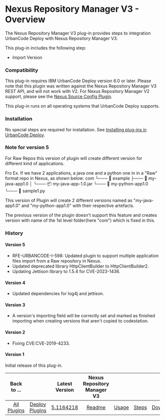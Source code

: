 
# Nexus Repository Manager V3 - Overview

The Nexus Repository Manager V3 plug-in provides steps to integration UrbanCode Deploy with Nexus Repository Manager V3.

This plug-in includes the following step:

* Import Version

### Compatibility

This plug-in requires IBM UrbanCode Deploy version 6.0 or later. Please note that this plugin was written against the Nexus Repository Manager V3 REST API, and will not work with V2. For Nexus Repository Manager V2 support, please see the [Nexus Source Config Plugin](https://urbancode.github.io/IBM-UCx-PLUGIN-DOCS/UCD/nexus-source-config/).

This plug-in runs on all operating systems that UrbanCode Deploy supports.

### Installation

No special steps are required for installation. See [Installing plug-ins in UrbanCode Deploy](https://community.ibm.com/community/user/wasdevops/blogs/laurel-dickson-bull1/2022/06/13/install-plugins "Installing plug-ins in UrbanCode Deploy").

### Note for version 5
For Raw Repos this version of plugin will create different version for different kind of applications.


Fro Ex. If we have 2 applications, a java one and a python one in in a "Raw" format repo in Nexus, as shown below:
com
└─── 🌟 example
     ├─── 🚀 my-java-app1.0
     │    └─── 📦 my-java-app-1.0.jar
     └─── 🐍 my-python-app1.0
          └─── 📝 sample1.py



This version of Plugin will create 2 different versions named as "my-java-app1.0" and "my-python-app1.0" with their respective artefacts. 

The previous version of the plugin doesn't support this feature and creates version with name of the 1st level folder(here "com") which is fixed in this.


### History

#### Version 5

* RFE-URBANCODE-I-598: Updated plugin to support multiple application files import from a Raw   repository in Nexus.
* Updated deprecated library HttpClientBuilder to HttpClientBuilder2.
* Updating Jettison library to 1.5.4 for CVE-2023-1436.

#### Version 4

* Updated dependencies for log4j and jettison.

#### Version 3

* A version's importing field will be correctly set and marked as finished importing when creating versions that aren't copied to codestation.


#### Version 2

* Fixing CVE:CVE-2019-4233.

#### Version 1

Initial release of this plug-in.


|Back to ...||Latest Version|Nexus Repository Manager V3 ||||
| :---: | :---: | :---: | :---: | :---: | :---: | :---: |
|[All Plugins](../../index.md)|[Deploy Plugins](../README.md)|[5.1164218](https://raw.githubusercontent.com/UrbanCode/IBM-UCD-PLUGINS/main/files/sourceconfig-nexus-v3/ucd-sourceconfig-nexus-v3-5.1164218.zip)|[Readme](README.md)|[Usage](usage.md)|[Steps](steps.md)|[Downloads](downloads.md)|
